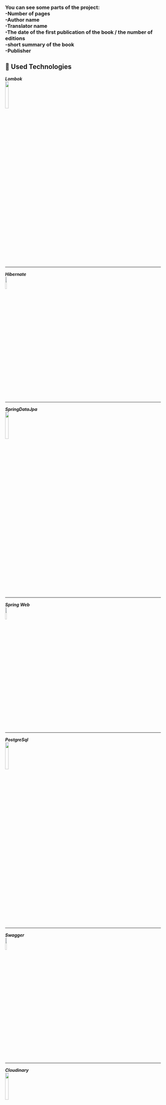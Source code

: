 <h3>You can see some parts of the project: <br/>
-Number of pages<br/>
-Author name<br/>
-Translator name<br/>
-The date of the first publication of the book / the number of editions<br/>
-short summary of the book<br/>
-Publisher</h3>

## :toolbox: Used Technologies

<summary><strong><i> Lombok </i></strong></summary>  
<img src="https://user-images.githubusercontent.com/74687192/120121939-ba5c1800-c1ae-11eb-8327-67e22b7c7664.png" width="15%" height="15%" />

--- 

<summary><strong><i> Hibernate </i></strong></summary>  
<img src="https://user-images.githubusercontent.com/74687192/120121937-b9c38180-c1ae-11eb-8b7f-2e4ad3197598.jpg" width="10%" height="10%" />

---

<summary><strong><i> SpringDataJpa </i></strong></summary>  
<img src="https://user-images.githubusercontent.com/74687192/120121942-bb8d4500-c1ae-11eb-8234-838d69081b18.png" width="15%" height="15%" />

---

<summary><strong><i> Spring Web </i></strong></summary>  
<img src="https://user-images.githubusercontent.com/74687192/120121943-bb8d4500-c1ae-11eb-8a9d-f7afabafd3d6.png" width="10%" height="10%" />

---

<summary><strong><i> PostgreSql </i></strong></summary>  
<img src="https://user-images.githubusercontent.com/74687192/120121946-bd570880-c1ae-11eb-9278-e159bbba8808.jpeg" width="15%" height="15%" />

---

<summary><strong><i> Swagger </i></strong></summary>  
<img src="https://user-images.githubusercontent.com/74687192/120121941-baf4ae80-c1ae-11eb-86b1-5647438c8b4a.png" width="10%" height="10%" />

---

<summary><strong><i> Cloudinary </i></strong></summary>   
<img src="https://user-images.githubusercontent.com/74687192/120887527-1504d200-c5fc-11eb-958f-79266c3a93fa.png" width="15%" height="15%" />

---

<summary><strong><i> Javascript </i></strong></summary>   
<img src="https://leanhtien.net/wp-content/uploads/2019/06/javascript.png" width="15%" height="15%" />

---

<summary><strong><i> React </i></strong></summary>   
<img src="https://miro.medium.com/max/900/1*OVp9IRJaZ9jtOn7EEoYyGA.png" width="15%" height="15%" />
 
---

<summary><strong><i> Material UI </i></strong></summary>   
<img src="https://mui.com/static/logo.png" width="15%" height="15%" />

---

<summary><strong><i> Rest Api </i></strong></summary>   
<img src="https://qph.fs.quoracdn.net/main-qimg-2e9beabab9ce3bfcae6b70c889d5fb6e" width="35%" height="25%" />
